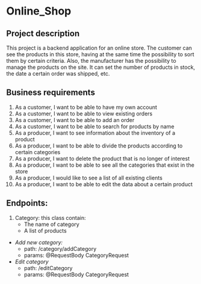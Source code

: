 # Online_Shop


## Project description
This project is a backend application for an online store. The customer can see the products in this store, having at the same time the possibility to sort them by certain criteria. Also, the manufacturer has the possibility to manage the products on the site. It can set the number of products in stock, the date a certain order was shipped, etc.

## Business requirements

1. As a customer, I want to be able to have my own account
2. As a customer, I want to be able to view existing orders
3. As a customer, I want to be able to add an order
4. As a customer, I want to be able to search for products by name
5. As a producer, I want to see information about the inventory of a product
6. As a producer, I want to be able to divide the products according to certain categories
7. As a producer, I want to delete the product that is no longer of interest
8. As a producer, I want to be able to see all the categories that exist in the store
9. As a producer, I would like to see a list of all existing clients
10. As a producer, I want to be able to edit the data about a certain product

## Endpoints:

1. Category: this class contain:
   - The name of category
   - A list of products

- *Add new category:* 
    - path: /category/addCategory
    - params: @RequestBody CategoryRequest 
- *Edit category*
    - path: /editCategory
    - params: @RequestBody CategoryRequest
